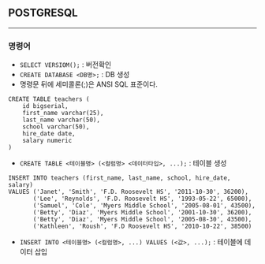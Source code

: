 
## POSTGRESQL

------------------

### 명령어

* `SELECT VERSIOM();` : 버전확인
* `CREATE DATABASE <DB명>;` : DB 생성
* 명령문 뒤에 세미콜론(;)은 ANSI SQL 표준이다.
```
CREATE TABLE teachers (
    id bigserial,
    first_name varchar(25),
    last_name varchar(50),
    school varchar(50),
    hire_date date,
    salary numeric
)
```
* `CREATE TABLE <테이블명> (<컬럼명> <데이터타입>, ...);` : 테이블 생성
```
INSERT INTO teachers (first_name, last_name, school, hire_date, salary)
VALUES ('Janet', 'Smith', 'F.D. Roosevelt HS', '2011-10-30', 36200),
       ('Lee', 'Reynolds', 'F.D. Roosevelt HS', '1993-05-22', 65000),
       ('Samuel', 'Cole', 'Myers Middle School', '2005-08-01', 43500),
       ('Betty', 'Diaz', 'Myers Middle School', '2001-10-30', 36200),
       ('Betty', 'Diaz', 'Myers Middle School', '2005-08-30', 43500),
       ('Kathleen', 'Roush', 'F.D Roosevelt HS', '2010-10-22', 38500)
```
* `INSERT INTO <테이블명> (<컬럼명>, ...) VALUES (<값>, ...);` : 테이블에 데이터 삽입

